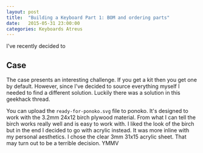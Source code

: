 ```yaml
---
layout: post
title:  "Building a Keyboard Part 1: BOM and ordering parts"
date:   2015-05-31 23:00:00
categories: Keyboards Atreus
---
```


I've recently decided to


## Case

The case presents an interesting challenge.  If you get a kit then you get one
by default.  However, since I've decided to source everything myself I needed
to find a different solution.  Luckily there was a solution in this geekhack
thread.

You can upload the `ready-for-ponoko.svg` file to ponoko.  It's designed to
work with the 3.2mm 24x12 birch plywood material.  From what I can tell the
birch works really well and is easy to work with.  I liked the look of the
birch but in the end I decided to go with acrylic instead.  It was more inline
with my personal aesthetics.  I chose the clear 3mm 31x15 acrylic sheet.  That
may turn out to be a terrible decision.  YMMV
